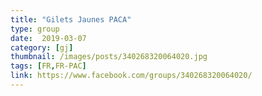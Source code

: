 ```yaml
---
title: "Gilets Jaunes PACA"
type: group
date:  2019-03-07
category: [gj]
thumbnail: /images/posts/340268320064020.jpg
tags: [FR,FR-PAC]
link: https://www.facebook.com/groups/340268320064020/
---
```


